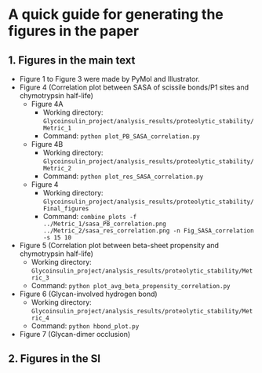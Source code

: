 # A quick guide for generating the figures in the paper
## 1. Figures in the main text
- Figure 1 to Figure 3 were made by PyMol and Illustrator. 
- Figure 4 (Correlation plot between SASA of scissile bonds/P1 sites and chymotrypsin half-life)
  - Figure 4A
    - Working directory: `Glycoinsulin_project/analysis_results/proteolytic_stability/Metric_1`
    - Command: `python plot_PB_SASA_correlation.py`
  - Figure 4B 
    - Working directory: `Glycoinsulin_project/analysis_results/proteolytic_stability/Metric_2`
    - Command: `python plot_res_SASA_correlation.py`
  - Figure 4
    - Working directory: `Glycoinsulin_project/analysis_results/proteolytic_stability/Final_figures`
    - Command: `combine_plots -f ../Metric_1/sasa_PB_correlation.png ../Metric_2/sasa_res_correlation.png -n Fig_SASA_correlation -s 15 10`
- Figure 5 (Correlation plot between beta-sheet propensity and chymotrypsin half-life)
  - Working directory: `Glycoinsulin_project/analysis_results/proteolytic_stability/Metric_3`
  - Command: `python plot_avg_beta_propensity_correlation.py`
- Figure 6 (Glycan-involved hydrogen bond)
  - Working directory: `Glycoinsulin_project/analysis_results/proteolytic_stability/Metric_4`
  - Command: `python hbond_plot.py`
- Figure 7 (Glycan-dimer occlusion)

## 2. Figures in the SI